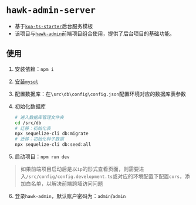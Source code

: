 # `hawk-admin-server`

- 基于[`koa-ts-starter`](https://github.com/blinkJun/koa-ts-starter)后台服务模板
- 该项目与[`hawk-admin`](https://github.com/blinkJun/hawk-admin)前端项目组合使用，提供了后台项目的基础功能。

## 使用
1. 安装依赖：`npm i`

2. [安装`mysql`](https://www.runoob.com/mysql/mysql-install.html)
   
3. 配置数据库：在`\src\db\config\config.json`配置环境对应的数据库表参数

4. 初始化数据库

    ```bash
    # 进入数据库管理文件夹
    cd /src/db
    # 迁移：初始化表
    npx sequelize-cli db:migrate
    # 迁移：初始化种子数据
    npx sequelize-cli db:seed:all
    ```

5. 启动项目：`npm run dev`

> 如果前端项目启动后是以`ip`的形式查看页面，则需要进入`/src/config/config.development.ts`或对应的环境配置下配置`cors`，添加白名单，以解决前端跨域访问问题

6. 登录`hawk-admin`，默认账户密码为：`admin`/`admin`